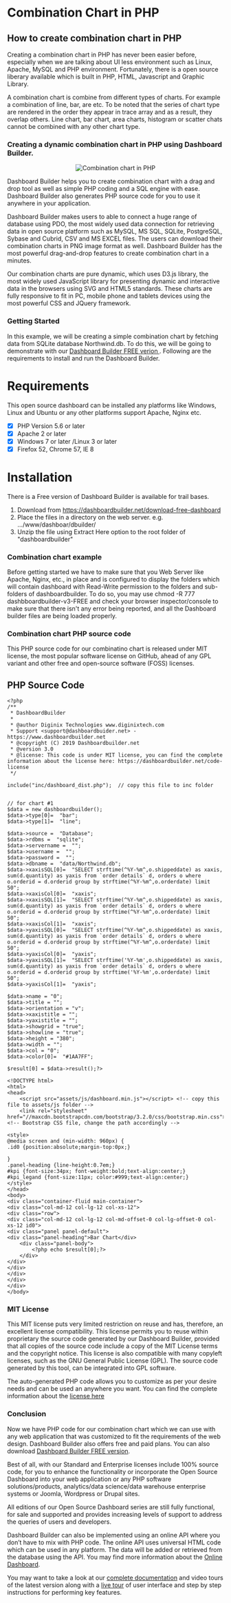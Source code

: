 # Combination Chart in PHP
## How to create combination chart in PHP
Creating a combination chart in PHP has never been easier before, especially when we are talking about UI less environment such as Linux, Apache, MySQL and PHP environment. Fortunately, there is a open source liberary available which is built in PHP, HTML, Javascript and Graphic Library. 

A combination chart is combine from different types of charts. For example a combination of line, bar, are etc. To be noted that the series of chart type are rendered in the order they appear in trace array and as a result, they overlap others. Line chart, bar chart, area charts, histogram or scatter chats cannot be combined with any other chart type.

### Creating a dynamic combination chart in PHP using Dashboard Builder.
<p style="text-align:center;"><img src="https://raw.githubusercontent.com/DashboardBuilder/combination-chart-php/master/img/combination-chart.png" alt="Combination chart in PHP" title="Combination chart in PHP" /></p>

Dashboard Builder helps you to create combination chart with a drag and drop tool as well as simple PHP coding and a SQL engine with ease. Dashboard Builder also generates PHP source code for you to use it anywhere in your application.

Dashboard Builder makes users to able to connect a huge range of database using PDO, the most widely used data connection for retrieving data in open source platform such as MySQL, MS SQL, SQLite, PostgreSQL, Sybase and Cubrid, CSV and MS EXCEL files. The users can download their combination charts in PNG image format as well. Dashboard Builder has the most powerful drag-and-drop features to create combination chart in a minutes.

Our combination charts are pure dynamic, which uses D3.js library, the most widely used JavaScript library for presenting dynamic and interactive data in the browsers using SVG and HTML5 standards. These charts are fully responsive to fit in PC, mobile phone and tablets devices using the most powerful CSS and JQuery framework. 

### Getting Started

In this example, we will be creating a simple combination chart by fetching data from SQLite database Northwind.db. To do this, we will be going to demonstrate with our <a href="https://dashboardbuilder.net/dashboard-builder-free-download" title="Download Dashboard Builder FREE">Dashboard Builder FREE verion </a>. Following are the requirements to install and run the Dashboard Builder. 

Requirements
==
This open source dashboard can be installed any platforms like Windows, Linux and Ubuntu or any other platforms support Apache, Nginx etc.

- [x] PHP Version 5.6 or later
- [x] Apache 2 or later
- [x] Windows 7 or later /Linux 3 or later
- [x] Firefox 52, Chrome 57, IE 8

Installation
==
There is a Free version of Dashboard Builder is available for trail bases.

1. Download from https://dashboardbuilder.net/download-free-dashboard
2. Place the files in a directory on the web server. e.g. …/www/dashboar/dbuilder/
3. Unzip  the file using Extract Here option to the root folder of "dashboardbuilder"

### Combination chart example

Before getting started we have to make sure that you Web Server like Apache, Nginx, etc., in place and is configured to display the folders which will contain dashboard with Read-Write permission to the folders and sub-folders of dashboardbuilder. To do so, you may use chmod -R 777 dashbboardbuilder-v3-FREE and check your browser inspector/console to make sure that there isn't any error being reported, and all the Dashboard builder files are being loaded properly. 

### Combination chart PHP source code
This PHP source code for our combinatino chart is released under MIT license, the most popular software license on GitHub, ahead of any GPL variant and other free and open-source software (FOSS) licenses. 

## PHP Source Code

```
<?php
/**
 * DashboardBuilder
 *
 * @author Diginix Technologies www.diginixtech.com
 * Support <support@dashboardbuider.net> - https://www.dashboardbuilder.net
 * @copyright (C) 2019 Dashboardbuilder.net
 * @version 3.0
 * @license: This code is under MIT license, you can find the complete information about the license here: https://dashboardbuilder.net/code-license
 */

include("inc/dashboard_dist.php");  // copy this file to inc folder 


// for chart #1
$data = new dashboardbuilder(); 
$data->type[0]=  "bar";
$data->type[1]=  "line";

$data->source =  "Database"; 
$data->rdbms =  "sqlite"; 
$data->servername =  "";
$data->username =  "";
$data->password =  "";
$data->dbname =  "data/Northwind.db";
$data->xaxisSQL[0]=  "SELECT strftime(^%Y-%m^,o.shippeddate) as xaxis, sum(d.quantity) as yaxis from `order details` d, orders o where o.orderid = d.orderid group by strftime(^%Y-%m^,o.orderdate) limit 50";
$data->xaxisCol[0]=  "xaxis";
$data->xaxisSQL[1]=  "SELECT strftime(^%Y-%m^,o.shippeddate) as xaxis, sum(d.quantity) as yaxis from `order details` d, orders o where o.orderid = d.orderid group by strftime(^%Y-%m^,o.orderdate) limit 50";
$data->xaxisCol[1]=  "xaxis";
$data->yaxisSQL[0]=  "SELECT strftime(^%Y-%m^,o.shippeddate) as xaxis, sum(d.quantity) as yaxis from `order details` d, orders o where o.orderid = d.orderid group by strftime(^%Y-%m^,o.orderdate) limit 50";
$data->yaxisCol[0]=  "yaxis";
$data->yaxisSQL[1]=  "SELECT strftime('%Y-%m',o.shippeddate) as xaxis, sum(d.quantity) as yaxis from `order details` d, orders o where o.orderid = d.orderid group by strftime('%Y-%m',o.orderdate) limit 50";
$data->yaxisCol[1]=  "yaxis";

$data->name = "0";
$data->title = "";
$data->orientation = "v";
$data->xaxistitle = "";
$data->yaxistitle = "";
$data->showgrid = "true";
$data->showline = "true";
$data->height = "380";
$data->width = "";
$data->col = "0";
$data->color[0]=  "#1AA7FF";

$result[0] = $data->result();?>

<!DOCTYPE html>
<html>
<head>
	<script src="assets/js/dashboard.min.js"></script> <!-- copy this file to assets/js folder -->
	<link rel="stylesheet" href="//maxcdn.bootstrapcdn.com/bootstrap/3.2.0/css/bootstrap.min.css"> <!-- Bootstrap CSS file, change the path accordingly -->
	
<style>
@media screen and (min-width: 960px) {
.id0 {position:absolute;margin-top:0px;}

}
.panel-heading {line-height:0.7em;}
#kpi {font-size:34px; font-weight:bold;text-align:center;}
#kpi_legand {font-size:11px; color:#999;text-align:center;}
</style>
</head>
<body> 
<div class="container-fluid main-container">
<div class="col-md-12 col-lg-12 col-xs-12">
<div class="row">
<div class="col-md-12 col-lg-12 col-md-offset-0 col-lg-offset-0 col-xs-12 id0">
<div class="panel panel-default">
<div class="panel-heading">Bar Chart</div>
	<div class="panel-body">
		<?php echo $result[0];?>
	</div>
</div>
</div>
</div>
</div>
</div>
</body>

```
### MIT License
This MIT license puts very limited restriction on reuse and has, therefore, an excellent license compatibility. This license permits you to reuse within proprietary the source code generated by our Dashboard Builder, provided that all copies of the source code include a copy of the MIT License terms and the copyright notice. This license is also compatible with many copyleft licenses, such as the GNU General Public License (GPL). The source code generated by this tool, can be integrated into GPL software.

The auto-generated PHP code allows you to customize as per your desire needs and can be used an anywhere you want. You can find the complete information about the <a href="https://dashboardbuilder.net/code-license">license here </a>

### Conclusion
Now we have PHP code for our combination chart which we can use with any web application that was customized to fit the requirements of the web design. Dashboard Builder also offers free and paid plans. You can also download <a href="https://dashboardbuilder.net/dashboard-builder-free-download">Dashboard Builder FREE version</a>. 

Best of all, with our Standard and Enterprise licenses include 100% source code, for you to enhance the functionality or incorporate the Open Source Dashboard into your web application or any PHP software solutions/products, analytics/data science/data warehouse enterprise systems or Joomla, Wordpress or Drupal sites.

All editions of our Open Source Dashboard series are still fully functional, for sale and supported and provides increasing levels of support to address the queries of users and developers.

Dashboard Builder can also be implemented using an online API where you don’t have to mix with PHP code. The online API uses universal HTML code which can be used in any platform. The data will be added or retrieved from the database using the API. You may find more information about the <a href="https://dashboardbuilder.net/online-dashboard">Online Dashboard</a>.


You may want to take a look at our <a href="https://dashboardbuilder.net/documentation">complete documentation</a> and video tours of the latest version along with a <a href="https://dashboardbuilder.net/live-dashboard/lib">live tour</a> of user interface and step by step instructions for performing key features.
